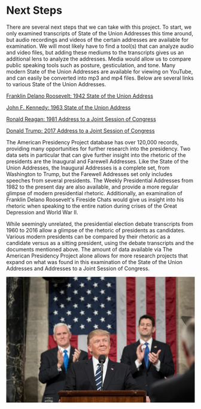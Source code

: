 # Next Steps

There are several next steps that we can take with this project. To start, we only examined transcripts of State of the Union Addresses this time around, but audio recordings and videos of the certain addresses are available for examination. We will most likely have to find a tool(s) that can analyze audio and video files, but adding these mediums to the transcripts gives us an additional lens to analyze the addresses. Media would allow us to compare public speaking tools such as posture, gesticulation, and tone. Many modern State of the Union Addresses are available for viewing on YouTube, and can easily be converted into mp3 and mp4 files. Below are several links to various State of the Union Addresses.

[Franklin Delano Roosevelt: 1942 State of the Union Address](https://www.youtube.com/watch?v=7ENJEfarEjg)

[John F. Kennedy: 1963 State of the Union Address](https://www.youtube.com/watch?v=ZbL5MIfjqmU)

[Ronald Reagan: 1981 Address to a Joint Session of Congress](https://www.youtube.com/watch?v=sS-CuAv1DCY)

[Donald Trump: 2017 Address to a Joint Session of Congress](https://www.youtube.com/watch?v=YvRmQz525PA)

The American Presidency Project database has over 120,000 records, providing many opportunities for further research into the presidency. Two data sets in particular that can give further insight into the rhetoric of the presidents are the Inaugural and Farewell Addresses. Like the State of the Union Addresses, the Inaugural Addresses is a complete set, from Washington to Trump, but the Farewell Addresses set only includes speeches from several presidents. The Weekly Presidential Addresses from 1982 to the present day are also available, and provide a more regular glimpse of modern presidential rhetoric. Additionally, an examination of Franklin Delano Roosevelt's Fireside Chats would give us insight into his rhetoric when speaking to the entire nation during crises of the Great Depression and World War II.

While seemingly unrelated, the presidential election debate transcripts from 1960 to 2016 allow a glimpse of the rhetoric of presidents as candidates. Various modern presidents can be compared by their rhetoric as a candidate versus as a sitting president, using the debate transcripts and the documents mentioned above. The amount of data available via The American Presidency Project alone allows for more research projects that expand on what was found in this examination of the State of the Union Addresses and Addresses to a Joint Session of Congress.

![Donald Trump's Address to a Joint Session of Congress, February 2017](imgs/trump_joint_speech.jpg)

